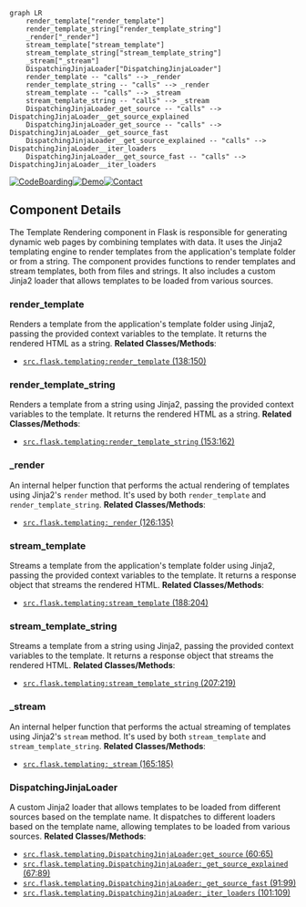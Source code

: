 ```mermaid
graph LR
    render_template["render_template"]
    render_template_string["render_template_string"]
    _render["_render"]
    stream_template["stream_template"]
    stream_template_string["stream_template_string"]
    _stream["_stream"]
    DispatchingJinjaLoader["DispatchingJinjaLoader"]
    render_template -- "calls" --> _render
    render_template_string -- "calls" --> _render
    stream_template -- "calls" --> _stream
    stream_template_string -- "calls" --> _stream
    DispatchingJinjaLoader_get_source -- "calls" --> DispatchingJinjaLoader__get_source_explained
    DispatchingJinjaLoader_get_source -- "calls" --> DispatchingJinjaLoader__get_source_fast
    DispatchingJinjaLoader__get_source_explained -- "calls" --> DispatchingJinjaLoader__iter_loaders
    DispatchingJinjaLoader__get_source_fast -- "calls" --> DispatchingJinjaLoader__iter_loaders
```
[![CodeBoarding](https://img.shields.io/badge/Generated%20by-CodeBoarding-9cf?style=flat-square)](https://github.com/CodeBoarding/GeneratedOnBoardings)[![Demo](https://img.shields.io/badge/Try%20our-Demo-blue?style=flat-square)](https://www.codeboarding.org/demo)[![Contact](https://img.shields.io/badge/Contact%20us%20-%20codeboarding@gmail.com-lightgrey?style=flat-square)](mailto:codeboarding@gmail.com)

## Component Details

The Template Rendering component in Flask is responsible for generating dynamic web pages by combining templates with data. It uses the Jinja2 templating engine to render templates from the application's template folder or from a string. The component provides functions to render templates and stream templates, both from files and strings. It also includes a custom Jinja2 loader that allows templates to be loaded from various sources.

### render_template
Renders a template from the application's template folder using Jinja2, passing the provided context variables to the template. It returns the rendered HTML as a string.
**Related Classes/Methods**:

- <a href="https://github.com/pallets/flask/blob/master/src/flask/templating.py#L138-L150" target="_blank" rel="noopener noreferrer">`src.flask.templating:render_template` (138:150)</a>


### render_template_string
Renders a template from a string using Jinja2, passing the provided context variables to the template. It returns the rendered HTML as a string.
**Related Classes/Methods**:

- <a href="https://github.com/pallets/flask/blob/master/src/flask/templating.py#L153-L162" target="_blank" rel="noopener noreferrer">`src.flask.templating:render_template_string` (153:162)</a>


### _render
An internal helper function that performs the actual rendering of templates using Jinja2's `render` method. It's used by both `render_template` and `render_template_string`.
**Related Classes/Methods**:

- <a href="https://github.com/pallets/flask/blob/master/src/flask/templating.py#L126-L135" target="_blank" rel="noopener noreferrer">`src.flask.templating:_render` (126:135)</a>


### stream_template
Streams a template from the application's template folder using Jinja2, passing the provided context variables to the template. It returns a response object that streams the rendered HTML.
**Related Classes/Methods**:

- <a href="https://github.com/pallets/flask/blob/master/src/flask/templating.py#L188-L204" target="_blank" rel="noopener noreferrer">`src.flask.templating:stream_template` (188:204)</a>


### stream_template_string
Streams a template from a string using Jinja2, passing the provided context variables to the template. It returns a response object that streams the rendered HTML.
**Related Classes/Methods**:

- <a href="https://github.com/pallets/flask/blob/master/src/flask/templating.py#L207-L219" target="_blank" rel="noopener noreferrer">`src.flask.templating:stream_template_string` (207:219)</a>


### _stream
An internal helper function that performs the actual streaming of templates using Jinja2's `stream` method. It's used by both `stream_template` and `stream_template_string`.
**Related Classes/Methods**:

- <a href="https://github.com/pallets/flask/blob/master/src/flask/templating.py#L165-L185" target="_blank" rel="noopener noreferrer">`src.flask.templating:_stream` (165:185)</a>


### DispatchingJinjaLoader
A custom Jinja2 loader that allows templates to be loaded from different sources based on the template name. It dispatches to different loaders based on the template name, allowing templates to be loaded from various sources.
**Related Classes/Methods**:

- <a href="https://github.com/pallets/flask/blob/master/src/flask/templating.py#L60-L65" target="_blank" rel="noopener noreferrer">`src.flask.templating.DispatchingJinjaLoader:get_source` (60:65)</a>
- <a href="https://github.com/pallets/flask/blob/master/src/flask/templating.py#L67-L89" target="_blank" rel="noopener noreferrer">`src.flask.templating.DispatchingJinjaLoader:_get_source_explained` (67:89)</a>
- <a href="https://github.com/pallets/flask/blob/master/src/flask/templating.py#L91-L99" target="_blank" rel="noopener noreferrer">`src.flask.templating.DispatchingJinjaLoader:_get_source_fast` (91:99)</a>
- <a href="https://github.com/pallets/flask/blob/master/src/flask/templating.py#L101-L109" target="_blank" rel="noopener noreferrer">`src.flask.templating.DispatchingJinjaLoader:_iter_loaders` (101:109)</a>